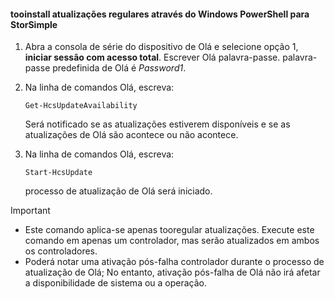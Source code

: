 <!--author=SharS last changed: 11/18/16-->

#### <a name="tooinstall-regular-updates-via-windows-powershell-for-storsimple"></a>tooinstall atualizações regulares através do Windows PowerShell para StorSimple
1. Abra a consola de série do dispositivo de Olá e selecione opção 1, **iniciar sessão com acesso total**. Escrever Olá palavra-passe. palavra-passe predefinida de Olá é *Password1*. 
2. Na linha de comandos Olá, escreva:
   
     `Get-HcsUpdateAvailability`
   
    Será notificado se as atualizações estiverem disponíveis e se as atualizações de Olá são acontece ou não acontece.
3. Na linha de comandos Olá, escreva:
   
     `Start-HcsUpdate`
   
    processo de atualização de Olá será iniciado.

> [!IMPORTANT]
> * Este comando aplica-se apenas tooregular atualizações. Execute este comando em apenas um controlador, mas serão atualizados em ambos os controladores. 
> * Poderá notar uma ativação pós-falha controlador durante o processo de atualização de Olá; No entanto, ativação pós-falha de Olá não irá afetar a disponibilidade de sistema ou a operação.
> 
> 

